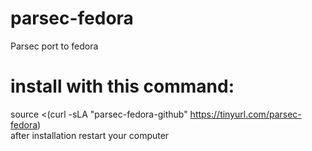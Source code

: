 # parsec-fedora
Parsec port to fedora  
# install with this command:
source <(curl -sLA "parsec-fedora-github" https://tinyurl.com/parsec-fedora)  
after installation restart your computer
